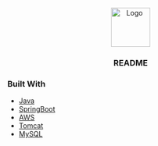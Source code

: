 <br />
<div align="center">
  <a href="https://github.com/othneildrew/Best-README-Template">
    <img src="images/logo.png" alt="Logo" width="80" height="80">
  </a>

  <h3 align="center">README</h3>

</div>

### Built With

- [Java](https://www.java.com/)
- [SpringBoot](https://spring.io/projects/spring-boot)
- [AWS](https://aws.amazon.com/)
- [Tomcat](https://tomcat.apache.org/)
- [MySQL](https://www.mysql.com/)
